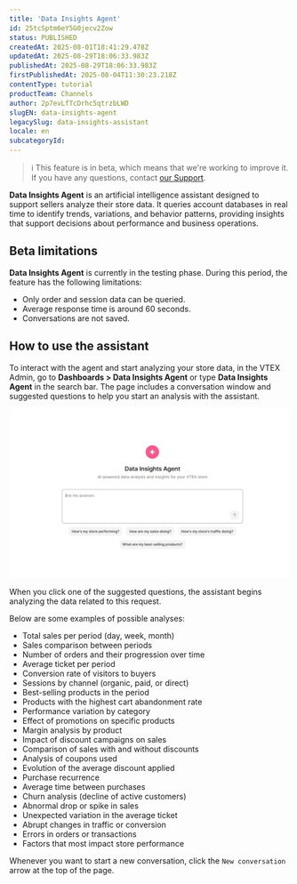 ```yaml
---
title: 'Data Insights Agent'
id: 25tcSptm6eY5G0jecv2Zow
status: PUBLISHED
createdAt: 2025-08-01T18:41:29.478Z
updatedAt: 2025-08-29T18:06:33.983Z
publishedAt: 2025-08-29T18:06:33.983Z
firstPublishedAt: 2025-08-04T11:30:23.218Z
contentType: tutorial
productTeam: Channels
author: 2p7evLfTcDrhc5qtrzbLWD
slugEN: data-insights-agent
legacySlug: data-insights-assistant
locale: en
subcategoryId: 
---
```


> ℹ️ This feature is in beta, which means that we're working to improve it. If you have any questions, contact <a href = "https://support.vtex.com/hc/pt-br/requests">our Support</a>.  

**Data Insights Agent** is an artificial intelligence assistant designed to support sellers analyze their store data. It queries account databases in real time to identify trends, variations, and behavior patterns, providing insights that support decisions about performance and business operations.  

## Beta limitations

**Data Insights Agent** is currently in the testing phase. During this period, the feature has the following limitations:  

- Only order and session data can be queried.  
- Average response time is around 60 seconds.  
- Conversations are not saved.  

## How to use the assistant

To interact with the agent and start analyzing your store data, in the VTEX Admin, go to **Dashboards > Data Insights Agent** or type **Data Insights Agent** in the search bar. The page includes a conversation window and suggested questions to help you start an analysis with the assistant.   

![Data Insights](https://raw.githubusercontent.com/vtexdocs/help-center-content/refs/heads/main/docs/en/tutorials/uncategorized/unknown-subcategory/data-insights-agent_1.jpg)

When you click one of the suggested questions, the assistant begins analyzing the data related to this request.  

Below are some examples of possible analyses:  

- Total sales per period (day, week, month)  
- Sales comparison between periods  
- Number of orders and their progression over time  
- Average ticket per period  
- Conversion rate of visitors to buyers  
- Sessions by channel (organic, paid, or direct)  
- Best-selling products in the period  
- Products with the highest cart abandonment rate  
- Performance variation by category  
- Effect of promotions on specific products  
- Margin analysis by product  
- Impact of discount campaigns on sales  
- Comparison of sales with and without discounts  
- Analysis of coupons used  
- Evolution of the average discount applied  
- Purchase recurrence  
- Average time between purchases  
- Churn analysis (decline of active customers)  
- Abnormal drop or spike in sales  
- Unexpected variation in the average ticket  
- Abrupt changes in traffic or conversion  
- Errors in orders or transactions  
- Factors that most impact store performance  

Whenever you want to start a new conversation, click the `New conversation` arrow at the top of the page.

